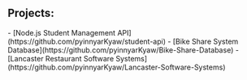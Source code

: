 <h2>Projects:</h2>
  <!-- [React Movie Portal](https://github.com/pyinnyarKyaw/react-movie-portal)-->
  - [Node.js Student Management API](https://github.com/pyinnyarKyaw/student-api)
  <!-- [2D Java Platformer Game](https://github.com/pyinnyarKyaw/2D-Java-Game)-->
  <!-- [Python Pong Game](https://github.com/pyinnyarKyaw/Python-Pong-game)-->
  - [Bike Share System Database](https://github.com/pyinnyarKyaw/Bike-Share-Database)
  <!-- [Smart Watch Software Design](https://github.com/pyinnyarKyaw/Smart-Watch-Software-Design)-->
  <!-- [Mock Money Transfer Mobile App Demo (in progress)](https://github.com/pyinnyarKyaw/PINO)-->
  - [Lancaster Restaurant Software Systems](https://github.com/pyinnyarKyaw/Lancaster-Software-Systems)
  <!-- [Web Scraping with BeautifulSoup](https://github.com/pyinnyarKyaw/WebScraping-BeautifulSoup)-->
  <!-- [HTML/CSS Product Landing Page](https://github.com/pyinnyarKyaw/HTML-CSS-Product-Landing-Page)-->
